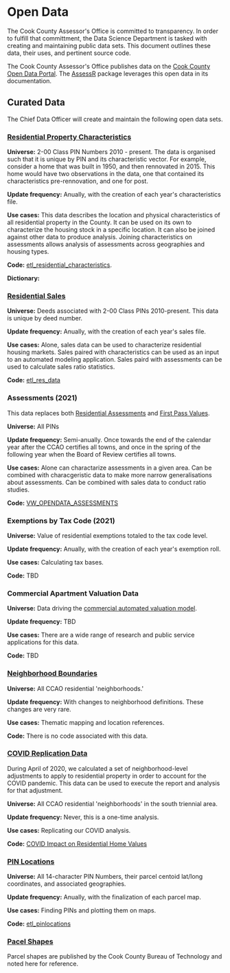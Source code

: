 # Open Data

The Cook County Assessor's Office is committed to transparency. In order to fulfill that committment, the Data Science Department is tasked with creating and maintaining public data sets. This document outlines these data, their uses, and pertinent source code. 

The Cook County Assessor's Office publishes data on the [Cook County Open Data Portal](https://datacatalog.cookcountyil.gov/browse?tags=cook%20county%20assessor). The [AssessR](https://ccao-data-science---modeling.gitlab.io/packages/assessr/articles/example-ratio-study.html) package leverages this open data in its documentation.

## Curated Data 

The Chief Data Officer will create and maintain the following open data sets. 


### [Residential Property Characteristics](https://datacatalog.cookcountyil.gov/Property-Taxation/Cook-County-Assessor-s-Residential-Property-Charac/bcnq-qi2z)

**Universe:** 2-00 Class PIN Numbers 2010 - present. The data is organised such that it is unique by PIN and its characteristic vector. For example, consider a home that was built in 1950, and then rennovated in 2015. This home would have two observations in the data, one that contained its characteristics pre-rennovation, and one for post.

**Update frequency:** Anually, with the creation of each year's characteristics file. 

**Use cases:** This data describes the location and physical characteristics of all residential property in the County. It can be used on its own to characterize the housing stock in a specific location. It can also be joined against other data to produce analysis. Joining characteristics on assessments allows analysis of assessments across geographies and housing types. 

**Code:** [etl_residential_characteristics](https://gitlab.com/ccao-data-science---modeling/processes/etl_residential_characteristics).

**Dictionary:**

### [Residential Sales](https://datacatalog.cookcountyil.gov/Property-Taxation/Cook-County-Assessor-s-Residential-Sales-Data/5pge-nu6u)

**Universe:** Deeds associated with 2-00 Class PINs 2010-present. This data is unique by deed number. 

**Update frequency:** Anually, with the creation of each year's sales file. 

**Use cases:** Alone, sales data can be used to characterize residential housing markets. Sales paired with characteristics can be used as an input to an automated modeling application. Sales paird with assessments can be used to calculate sales ratio statistics.

**Code:** [etl_res_data](https://gitlab.com/ccao-data-science---modeling/processes/etl_res_data)

### Assessments (2021)

This data replaces both [Residential Assessments](https://datacatalog.cookcountyil.gov/Property-Taxation/Cook-County-Assessor-s-Residential-Assessments/uqb9-r7vn) and [First Pass Values](https://datacatalog.cookcountyil.gov/Property-Taxation/Archive-Cook-County-Assessor-s-First-Pass-Values/x88m-e569). 

**Universe:** All PINs

**Update frequency:** Semi-anually. Once towards the end of the calendar year after the CCAO certifies all towns, and once in the spring of the following year when the Board of Review certifies all towns.

**Use cases:** Alone can charactarize assessments in a given area. Can be combined with characgeristic data to make more narrow generalisations about assessments. Can be combined with sales data to conduct ratio studies. 

**Code:** [VW_OPENDATA_ASSESSMENTS](https://gitlab.com/ccao-data-science---modeling/data-architecture/-/blob/master/code.sql/CCAODATA/VW_OPENDATA_ASSESSMENTS.sql)

### Exemptions by Tax Code (2021)

**Universe:** Value of residential exemptions totaled to the tax code level.

**Update frequency:** Anually, with the creation of each year's exemption roll.

**Use cases:** Calculating tax bases.

**Code:** TBD

### Commercial Apartment Valuation Data

**Universe:** Data driving the [commercial automated valuation model](https://gitlab.com/ccao-data-science---modeling/models/commercial-apartments-automated-valuation-model).

**Update frequency:** TBD

**Use cases:** There are a wide range of research and public service applications for this data. 

**Code:** TBD

### [Neighborhood Boundaries](https://datacatalog.cookcountyil.gov/Finance-Administration/Cook-County-Assessor-s-Residential-Neighborhood-Bo/wyzt-dzf8)

**Universe:** All CCAO residential 'neighborhoods.'

**Update frequency:** With changes to neighborhood definitions. These changes are very rare. 

**Use cases:** Thematic mapping and location references. 

**Code:** There is no code associated with this data. 

### [COVID Replication Data](https://datacatalog.cookcountyil.gov/Finance-Administration/Cook-County-Assessor-s-Residential-COVID-Adjustmen/sypz-gxn2)

During April of 2020, we calculated a set of neighborhood-level adjustments to apply to residential property in order to account for the COVID pandemic. This data can be used to execute the report and analysis for that adjustment.

**Universe:** All CCAO residential 'neighborhoods' in the south triennial area.

**Update frequency:** Never, this is a one-time analysis.

**Use cases:** Replicating our COVID analysis.

**Code:** [COVID Impact on Residential Home Values](https://gitlab.com/ccao-data-science---modeling/covid-impact-on-residential-home-values)

### [PIN Locations](https://datacatalog.cookcountyil.gov/Property-Taxation/Cook-County-Assessor-s-Residential-Property-Charac/bcnq-qi2z)

**Universe:** All 14-character PIN Numbers, their parcel centoid lat/long coordinates, and associated geographies.

**Update frequency:** Anually, with the finalization of each parcel map.

**Use cases:** Finding PINs and plotting them on maps.

**Code:**  [etl_pinlocations](https://gitlab.com/ccao-data-science---modeling/processes/etl_pinlocations)

### [Pacel Shapes](https://hub-cookcountyil.opendata.arcgis.com/datasets/3d3375ac11d147308815d5cf4bb43f4e_21)

Parcel shapes are published by the Cook County Bureau of Technology and noted here for reference.
